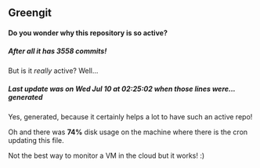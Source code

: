 ## Greengit

#### Do you wonder why this repository is so active?

##### After all it has 3558 commits!

But is it *really* active? Well...

##### Last update was on Wed Jul 10 at 02:25:02 when those lines were... generated

Yes, generated, because it certainly helps a lot to have such an active repo!

Oh and there was **74%** disk usage on the machine
where there is the cron updating this file.

Not the best way to monitor a VM in the cloud but it works! :)
